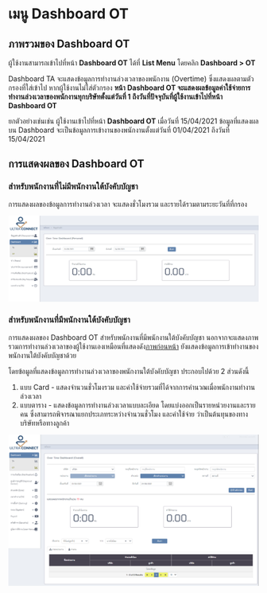 # เมนู Dashboard OT

## ภาพรวมของ Dashboard OT

ผู้ใช้งานสามารถเข้าไปที่หน้า **Dashboard OT** ได้ที่ **List Menu** โดยคลิก **Dashboard > OT**

Dashboard TA จะแสดงข้อมูลการทำงานล่วงเวลาของพนักงาน (Overtime) ซึ่งแสดงผลตามตัวกรองที่ใส่เข้าไป  หากผู้ใช้งานไม่ใส่ตัวกรอง **หน้า** **Dashboard OT จะแสดงผลข้อมูลค่าใช้จ่ายการทำงานล่วงเวลาของพนักงานทุกบริษัทตั้งแต่วันที่ 1 ถึงวันที่ปัจจุบันที่ผู้ใช้งานเข้าไปที่หน้า Dashboard OT**&#x20;

ยกตัวอย่างเช่นเช่น ผู้ใช้งานเข้าไปที่หน้า **Dashboard OT** เมื่อวันที่ 15/04/2021 ข้อมูลที่แสดงผลบน Dashboard จะเป็นข้อมูลการเข้างานของพนักงานตั้งแต่วันที่ 01/04/2021 ถึงวันที่ 15/04/2021

## การแสดงผลของ Dashboard OT

### สำหรับพนักงานที่ไม่มีพนักงานใต้บังคับบัญชา


การแสดงผลของข้อมูลการทำงานล่วงเวลา จะแสดงชั่วโมงรวม และรายได้รวมตามระยะวันที่ที่กรอง

![Dashboard OT สำหรับพนักงานที่ไม่มีพนักงานใต้บังคับบัญชา](<../../.gitbook/assets/image (71).png>)

### สำหรับพนักงานที่มีพนักงานใต้บังคับบัญชา

การแสดงผลของ Dashboard OT สำหรับพนักงานที่มีพนักงานใต้บังคับบัญชา นอกจากจะแสดงภาพรวมการทำงานล่วงเวลาของผู้ใช้งานเองเหมือนที่แสดงดัง[ภาพก่อนหน้า](dashboard-ot.md#undefined) ยังแสดงข้อมูลการเข้าทำงานของพนักงานใต้บังคับบัญชาด้วย

โดยข้อมูลที่แสดงข้อมูลการทำงานล่วงเวลาของพนักงานใต้บังคับบัญชา ประกอบไปด้วย 2 ส่วนดังนี้

1. แบบ Card - แสดงจำนวนชั่วโมงรวม และค่าใช้จ่ายรวมที่ได้จากการคำนวณเมื่อพนักงานทำงานล่วงเวลา
2. แบบตาราง - แสดงข้อมูลการทำงานล่วงเวลาแบบละเอียด โดยแบ่งออกเป็นรายหน่วยงานและรายคน ซึ่งสามารถพิจารณาแยกประเภทระหว่างจำนวนชั่วโมง และค่าใช้จ่าย ว่าเป็นต้นทุนของทางบริษัทหรือทางลูกค้า

![Dashboard OT สำหรับพนักงานที่มีพนักงานใต้บังคับบัญชา](<../../.gitbook/assets/image (73).png>)



